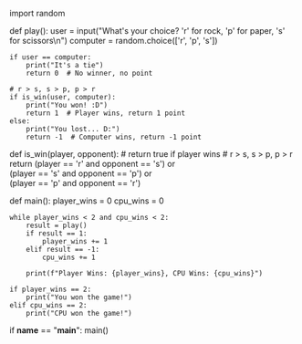 import random

def play():
    user = input("What's your choice? 'r' for rock, 'p' for paper, 's' for scissors\n")
    computer = random.choice(['r', 'p', 's'])

    if user == computer:
        print("It's a tie")
        return 0  # No winner, no point

    # r > s, s > p, p > r
    if is_win(user, computer):
        print("You won! :D")
        return 1  # Player wins, return 1 point
    else:
        print("You lost... D:")
        return -1  # Computer wins, return -1 point

def is_win(player, opponent):
    # return true if player wins
    # r > s, s > p, p > r
    return (player == 'r' and opponent == 's') or \
           (player == 's' and opponent == 'p') or \
           (player == 'p' and opponent == 'r')

def main():
    player_wins = 0
    cpu_wins = 0

    while player_wins < 2 and cpu_wins < 2:
        result = play()
        if result == 1:
            player_wins += 1
        elif result == -1:
            cpu_wins += 1

        print(f"Player Wins: {player_wins}, CPU Wins: {cpu_wins}")

    if player_wins == 2:
        print("You won the game!")
    elif cpu_wins == 2:
        print("CPU won the game!")

if __name__ == "__main__":
    main()
